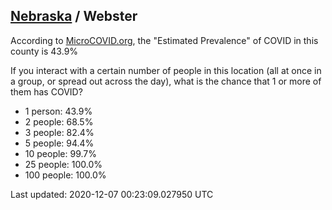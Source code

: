 
## [Nebraska](/united-states/nebraska) / Webster

According to [MicroCOVID.org](http://microcovid.org),
the "Estimated Prevalence" of COVID in this county is 43.9%

If you interact with a certain number of people in this location
(all at once in a group, or spread out across the day), what is the chance that
1 or more of them has COVID?

- 1 person: 43.9%
- 2 people: 68.5%
- 3 people: 82.4%
- 5 people: 94.4%
- 10 people: 99.7%
- 25 people: 100.0%
- 100 people: 100.0%

Last updated: 2020-12-07 00:23:09.027950 UTC

